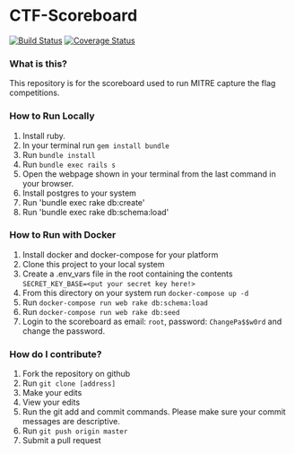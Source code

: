 # CTF-Scoreboard

[![Build Status](https://travis-ci.org/mitre-cyber-academy/ctf-scoreboard.svg?branch=master)](https://travis-ci.org/mitre-cyber-academy/ctf-scoreboard)
[![Coverage Status](https://coveralls.io/repos/github/mitre-cyber-academy/ctf-scoreboard/badge.svg?branch=master)](https://coveralls.io/github/mitre-cyber-academy/ctf-scoreboard?branch=master)

### What is this?

This repository is for the scoreboard used to run MITRE capture the flag competitions.

### How to Run Locally

1. Install ruby.
2. In your terminal run `gem install bundle`
3. Run `bundle install`
4. Run `bundle exec rails s`
5. Open the webpage shown in your terminal from the last command in your browser.
6. Install postgres to your system
8. Run 'bundle exec rake db:create'
9. Run 'bundle exec rake db:schema:load'

### How to Run with Docker

1. Install docker and docker-compose for your platform
2. Clone this project to your local system
3. Create a .env_vars file in the root containing the contents `SECRET_KEY_BASE=<put your secret key here!>`
4. From this directory on your system run `docker-compose up -d`
5. Run `docker-compose run web rake db:schema:load`
6. Run `docker-compose run web rake db:seed`
7. Login to the scoreboard as email: `root`, password: `ChangePa$$w0rd` and change the password.


### How do I contribute?

1. Fork the repository on github
2. Run `git clone [address]`
3. Make your edits
4. View your edits
5. Run the git add and commit commands. Please make sure your commit messages are descriptive.
6. Run `git push origin master`
7. Submit a pull request
